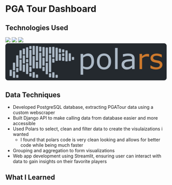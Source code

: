 # PGA Tour Dashboard

## Technologies Used

<img src="https://static.djangoproject.com/img/logos/django-logo-negative.svg" width=30%>
<img src="https://www.python.org/static/community_logos/python-logo-master-v3-TM.png" width=30%>
<img src="https://streamlit.io/images/brand/streamlit-logo-primary-colormark-lighttext.png" width=30%>

<img src="https://raw.githubusercontent.com/pola-rs/polars-static/master/logos/polars_github_logo_rect_dark_name.svg">

## Data Techniques
- Developed PostgreSQL database, extracting PGATour data using a custom webscraper
- Built Django API to make calling data from database easier and more accessible
- Used Polars to select, clean and filter data to create the visulaizations i wanted
    - I found that polars code is very clean looking and allows for better code while being much faster
- Grouping and aggregation to form visualizations
- Web app development using Streamlit, ensuring user can interact with data to gain insights on their favorite players

## What I Learned

